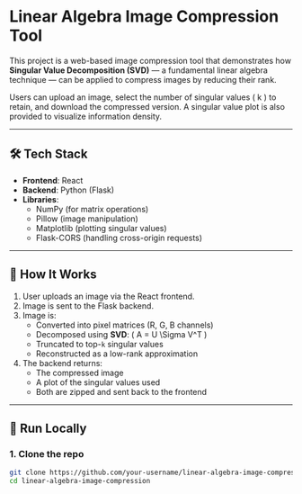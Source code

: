 # Linear Algebra Image Compression Tool

This project is a web-based image compression tool that demonstrates how **Singular Value Decomposition (SVD)** — a fundamental linear algebra technique — can be applied to compress images by reducing their rank.

Users can upload an image, select the number of singular values \( k \) to retain, and download the compressed version. A singular value plot is also provided to visualize information density.

---

## 🛠️ Tech Stack

- **Frontend**: React
- **Backend**: Python (Flask)
- **Libraries**:
  - NumPy (for matrix operations)
  - Pillow (image manipulation)
  - Matplotlib (plotting singular values)
  - Flask-CORS (handling cross-origin requests)

---

## 🚀 How It Works

1. User uploads an image via the React frontend.
2. Image is sent to the Flask backend.
3. Image is:
   - Converted into pixel matrices (R, G, B channels)
   - Decomposed using **SVD**: \( A = U \Sigma V^T \)
   - Truncated to top-`k` singular values
   - Reconstructed as a low-rank approximation
4. The backend returns:
   - The compressed image
   - A plot of the singular values used
   - Both are zipped and sent back to the frontend

---

## 🧪 Run Locally

### 1. Clone the repo
```bash
git clone https://github.com/your-username/linear-algebra-image-compression.git
cd linear-algebra-image-compression

